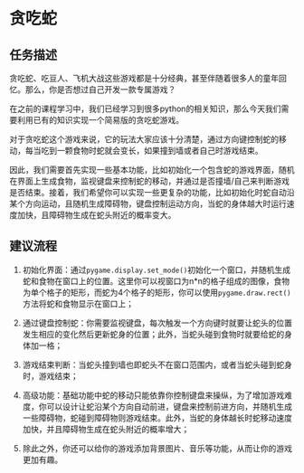 # 贪吃蛇
## 任务描述
贪吃蛇、吃豆人、飞机大战这些游戏都是十分经典，甚至伴随着很多人的童年回忆。那么，你是否想过自己开发一款专属游戏？

在之前的课程学习中，我们已经学习到很多python的相关知识，那么今天我们需要利用已有的知识实现一个简易版的贪吃蛇游戏。

对于贪吃蛇这个游戏来说，它的玩法大家应该十分清楚，通过方向键控制蛇的移动，每当吃到一颗食物时蛇就会变长，如果撞到墙或者自己时游戏结束。

因此，我们需要首先实现一些基本功能，比如初始化一个包含蛇的游戏界面，随机在界面上生成食物，监视键盘来控制蛇的移动，并通过是否撞墙/自己来判断游戏是否结束。接着，我们希望你可以实现一些更复杂的功能，比如初始化时蛇自动沿某个方向运动，且随机生成障碍物，键盘控制运动方向，当蛇的身体越大时运行速度加快，且障碍物生成在蛇头附近的概率变大。

## 建议流程
1. 初始化界面：通过`pygame.display.set_mode()`初始化一个窗口，并随机生成蛇和食物在窗口上的位置。这里你可以视窗口为n*n的格子组成的图像，食物为单个格子的矩形，而蛇为4个格子的矩形，你可以使用`pygame.draw.rect()`方法将蛇和食物显示在窗口上；

2. 通过键盘控制蛇：你需要监视键盘，每次触发一个方向键时就要让蛇头的位置发生相应的变化然后更新蛇身的位置；此外，当蛇头碰到食物时就要给蛇的身体加一格；
3. 游戏结束判断：当蛇头撞到墙也即蛇头不在窗口范围内，或者当蛇头碰到蛇身时，游戏结束；
4. 高级功能：基础功能中蛇的移动只能依靠你控制键盘来操纵，为了增加游戏难度，你可以设计让蛇沿某个方向自动前进，键盘来控制前进方向，并随机生成一些障碍物，蛇碰到障碍物则游戏结束。此外，当蛇的身体越长时蛇移动速度加快，并且障碍物生成在蛇头附近的概率增大；
5. 除此之外，你还可以给你的游戏添加背景图片、音乐等功能，从而让你的游戏更加有趣。